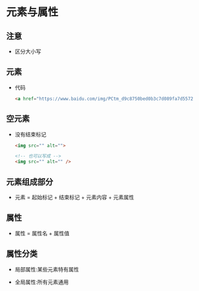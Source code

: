 # 元素与属性

## 注意

*   区分大小写

## 元素

*   代码

    ```html
    <a href="https://www.baidu.com/img/PCtm_d9c8750bed0b3c7d089fa7d55720d6cf.png"></a>
    ```

## 空元素

*   没有结束标记

    ```html
    <img src="" alt="">

    <!-- 也可以写成 -->
    <img src="" alt="" />
    ```

## 元素组成部分

*   元素 = 起始标记 + 结束标记 + 元素内容 + 元素属性

## 属性

*   属性 = 属性名 + 属性值

## 属性分类

*   局部属性:某些元素特有属性

*   全局属性:所有元素通用
